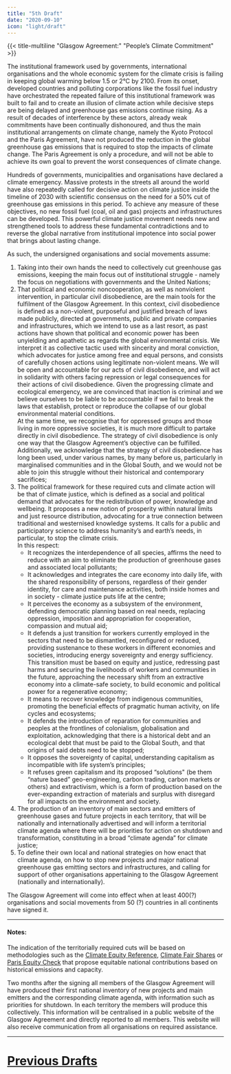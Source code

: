```yaml
---
title: "5th Draft"
date: "2020-09-10"
icon: "light/draft"
---
```


{{< title-multiline "Glasgow Agreement:" "People’s Climate Commitment" >}}

The institutional framework used by governments, international organisations and the whole economic system for the climate crisis is failing in keeping global warming below 1.5 or 2°C by 2100. From its onset, developed countries and polluting corporations like the fossil fuel industry have orchestrated the repeated failure of this institutional framework was built to fail and to create an illusion of climate action while decisive steps are being delayed and greenhouse gas emissions continue rising. As a result of decades of interference by these actors, already weak commitments have been continually dishonoured, and thus the main institutional arrangements on climate change, namely the Kyoto Protocol and the Paris Agreement, have not produced the reduction in the global greenhouse gas emissions that is required to stop the impacts of climate change. The Paris Agreement is only a procedure, and will not be able to achieve its own goal to prevent the worst consequences of climate change.  

Hundreds of governments, municipalities and organisations have declared a climate emergency. Massive protests in the streets all around the world have also repeatedly called for decisive action on climate justice inside the timeline of 2030 with scientific consensus on the need for a 50% cut of greenhouse gas emissions in this period. To achieve any measure of these objectives, no new fossil fuel (coal, oil and gas) projects and infrastructures can be developed. This powerful climate justice movement needs new and strengthened tools to address these fundamental contradictions and to reverse the global narrative from institutional impotence into social power that brings about lasting change.  

As such, the undersigned organisations and social movements assume:  
1. Taking into their own hands the need to collectively cut greenhouse gas emissions, keeping the main focus out of institutional struggle - namely the focus on negotiations with governments and the United Nations;  
2. That political and economic noncooperation, as well as nonviolent intervention, in particular civil disobedience, are the main tools for the fulfilment of the Glasgow Agreement. In this context, civil disobedience is defined as a non-violent, purposeful and justified breach of laws made publicly, directed at governments, public and private companies and infrastructures, which we intend to use as a last resort, as past actions have shown that political and economic power has been unyielding and apathetic as regards the global environmental crisis. We interpret it as collective tactic used with sincerity and moral conviction, which advocates for justice among free and equal persons, and consists of carefully chosen actions using legitimate non-violent means. We will be open and accountable for our acts of civil disobedience, and will act in solidarity with others facing repression or legal consequences for their actions of civil disobedience. Given the progressing climate and ecological emergency, we are convinced that inaction is criminal and we believe ourselves to be liable to be accountable if we fail to break the laws that establish, protect or reproduce the collapse of our global environmental material conditions.  
At the same time, we recognise that for oppressed groups and those living in more oppressive societies, it is much more difficult to partake directly in civil disobedience. The strategy of civil disobedience is only one way that the Glasgow Agreement’s objective can be fulfilled. Additionally, we acknowledge that the strategy of civil disobedience has long been used, under various names, by many before us, particularly in marginalised communities and in the Global South, and we would not be able to join this struggle without their historical and contemporary sacrifices;  
3. The political framework for these required cuts and climate action will be that of climate justice, which is defined as a social and political demand that advocates for the redistribution of power, knowledge and wellbeing. It proposes a new notion of prosperity within natural limits and just resource distribution, advocating for a true connection between traditional and westernised knowledge systems. It calls for a public and participatory science to address humanity’s and earth’s needs, in particular, to stop the climate crisis.  
In this respect:  
	- It recognizes the interdependence of all species, affirms the need to reduce with an aim to eliminate the production of greenhouse gases and associated local pollutants;
	- It acknowledges and integrates the care economy into daily life, with the shared responsibility of persons, regardless of their gender identity, for care and maintenance activities, both inside homes and in society - climate justice puts life at the centre;
	- It perceives the economy as a subsystem of the environment, defending democratic planning based on real needs, replacing oppression, imposition and appropriation for cooperation, compassion and mutual aid;
	- It defends a just transition for workers currently employed in the sectors that need to be dismantled, reconfigured or reduced, providing sustenance to these workers in different economies and societies, introducing energy sovereignty and energy sufficiency. This transition must be based on equity and justice, redressing past harms and securing the livelihoods of workers and communities in the future, approaching the necessary shift from an extractive economy into a climate-safe society, to build economic and political power for a regenerative economy;
	- It means to recover knowledge from indigenous communities, promoting the beneficial effects of pragmatic human activity, on life cycles and ecosystems;
	- It defends the introduction of reparation for communities and peoples at the frontlines of colonialism, globalisation and exploitation, acknowledging that there is a historical debt and an ecological debt that must be paid to the Global South, and that origins of said debts need to be stopped;
	- It opposes the sovereignty of capital, understanding capitalism as incompatible with life system’s principles;
	- It refuses green capitalism and its proposed “solutions" (be them “nature based” geo-engineering, carbon trading, carbon markets or others) and extractivism, which is a form of production based on the ever-expanding extraction of materials and surplus with disregard for all impacts on the environment and society.
4. The production of an inventory of main sectors and emitters of greenhouse gases and future projects in each territory, that will be nationally and internationally advertised and will inform a territorial climate agenda where there will be priorities for action on shutdown and transformation, constituting in a broad “climate agenda” for climate justice;  
5. To define their own local and national strategies on how enact that climate agenda, on how to stop new projects and major national greenhouse gas emitting sectors and infrastructures, and calling for support of other organisations appertaining to the Glasgow Agreement (nationally and internationally).  

The Glasgow Agreement will come into effect when at least 400(?) organisations and social movements from 50 (?) countries in all continents have signed it.  

---

#### Notes:  

The indication of the territorially required cuts will be based on methodologies such as the [Climate Equity Reference](https://climateequityreference.org/), [Climate Fair Shares](http://www.climatefairshares.org/) or [Paris Equity Check](http://paris-equity-check.org/) that propose equitable national contributions based on historical emissions and capacity.  

Two months after the signing all members of the Glasgow Agreement will have produced their first national inventory of new projects and main emitters and the corresponding climate agenda, with information such as priorities for shutdown. In each territory the members will produce this collectively. This information will be centralised in a public website of the Glasgow Agreement and directly reported to all members. This website will also receive communication from all organisations on required assistance.  

---

# [Previous Drafts](/drafts)
